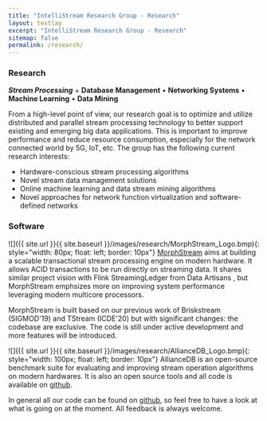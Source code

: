 ```yaml
---
title: "IntelliStream Research Group - Research"
layout: textlay
excerpt: "IntelliStream Research Group - Research"
sitemap: false
permalink: /research/
---
```


### Research
***Stream Processing*** + **Database Management** • **Networking Systems** • **Machine Learning** • **Data Mining** 

From a high-level point of view, our research goal is to optimize and utilize distributed and parallel stream processing technology to better support existing and emerging big data applications. This is important to improve performance and reduce resource consumption, especially for the network connected world
by 5G, IoT, etc. The group has the following current research interests:

- Hardware-conscious stream processing algorithms
- Novel stream data management solutions
- Online machine learning and data stream mining algorithms
- Novel approaches for network function virtualization and software-defined networks

### Software

![]({{ site.url }}{{ site.baseurl }}/images/research/MorphStream_Logo.bmp){: style="width: 80px; float: left; border: 10px"}
[MorphStream](https://github.com/intellistream/MorphStream) aims at building a scalable transactional stream processing engine on modern hardware. It allows ACID transactions to be run directly on streaming data. It shares similar project vision with Flink StreamingLedger from Data Artisans , but MorphStream emphsizes more on improving system performance leveraging modern multicore processors. 

MorphStream is built based on our previous work of Briskstream (SIGMOD'19) and TStream (ICDE'20) but with significant changes: the codebase are exclusive. The code is still under active development and more features will be introduced. 

![]({{ site.url }}{{ site.baseurl }}/images/research/AllianceDB_Logo.bmp){: style="width: 100px; float: left; border: 10px"}
AllianceDB is an open-source benchmark suite for evaluating and improving stream operation algorithms on modern hardwares.
It is also an open source tools and all code is available on [github](https://github.com/intellistream/AllianceDB). 
 
In general all our code can be found on [github](https://github.com/intellistream/), so feel free to have a look at what is going on at the moment. All feedback is always welcome. 









